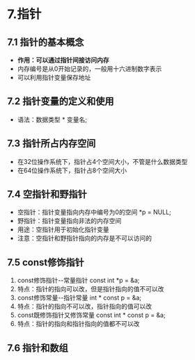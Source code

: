 # 7.指针

## 7.1 指针的基本概念

- **作用：可以通过指针间接访问内存**
- 内存编号是从0开始记录的，一般用十六进制数字表示
- 可以利用指针变量保存地址

## 7.2 指针变量的定义和使用

- 语法：数据类型 * 变量名;

## 7.3 指针所占内存空间

- 在32位操作系统下，指针占4个空间大小，不管是什么数据类型
- 在64位操作系统下，指针占8个空间大小

## 7.4 空指针和野指针

- 空指针：指针变量指向内存中编号为0的空间 *p = NULL;
- 野指针：指针变量指向非法的内存空间
- 用途：空指针用于初始化指针变量
- 注意：空指针和野指针指向的内存是不可以访问的

## 7.5 const修饰指针

1. const修饰指针--常量指针 const int *p = &a;
2. 特点：指针的指向可以改，但是指针指向的值不可以改
3. const修饰常量--指针常量 int * const p = &a;
4. 特点：指针的指向不可以改，指针指向的值可以改
5. const既修饰指针又修饰常量 const int * const p = &a;
6. 特点：指针的指向和指针指向的值都不可以改

## 7.6 指针和数组
